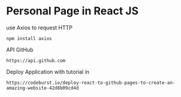 # Personal Page in React JS

use Axios to request HTTP
```
npm install axios
```

API GitHub

```
https://api.github.com
```
Deploy Application with tutorial in

```
https://codeburst.io/deploy-react-to-github-pages-to-create-an-amazing-website-42d8b09cd4d
```